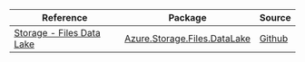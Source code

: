 | Reference | Package | Source |
|---|---|---|
|[Storage - Files Data Lake](storage.files.datalake-readme.md)|[Azure.Storage.Files.DataLake](https://www.nuget.org/packages/Azure.Storage.Files.DataLake)|[Github](https://github.com/Azure/azure-sdk-for-net/blob/main/sdk/storage/Azure.Storage.Files.DataLake)|
